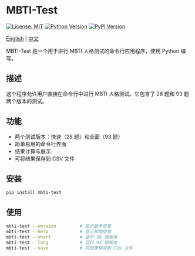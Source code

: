 # MBTI-Test

[![License: MIT](https://img.shields.io/badge/License-MIT-green.svg)](https://opensource.org/licenses/MIT) [![Python Version](https://img.shields.io/badge/Python-3.8%2B-blue)](https://www.python.org/) [![PyPI Version](https://img.shields.io/pypi/v/mbti-test.svg)](https://pypi.org/project/mbti-test/)

[English](README.md) | [中文](README_zh.md)

MBTI-Test 是一个用于进行 MBTI 人格测试的命令行应用程序，使用 Python 编写。

## 描述

这个程序允许用户直接在命令行中进行 MBTI 人格测试。它包含了 28 题和 93 题两个版本的测试。

## 功能

- 两个测试版本：快速（28 题）和全面（93 题）
- 简单易用的命令行界面
- 结果计算与展示
- 可将结果保存到 CSV 文件

## 安装

```bash
pip install mbti-test
```

## 使用

```bash
mbti-test --version         # 显示版本信息
mbti-test --help            # 显示帮助信息
mbti-test --short           # 运行 28 题版本
mbti-test --long            # 运行 93 题版本
mbti-test --save            # 将结果保存到 CSV 文件
```


